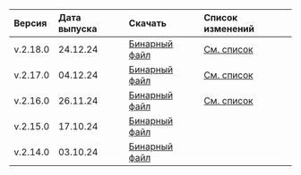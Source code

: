 Версия | Дата выпуска | Скачать | Список изменений
:--- | :--- | :--- | :---
v.2.18.0 | 24.12.24 | [Бинарный файл](https://storage.yandexcloud.net/yandexcloud-ydb/release/2.18.0/linux/arm64/ydb) | [См. список](../../../changelog-cli.md#2-18-0)
v.2.17.0 | 04.12.24 | [Бинарный файл](https://storage.yandexcloud.net/yandexcloud-ydb/release/2.17.0/linux/arm64/ydb) | [См. список](../../../changelog-cli.md#2-17-0)
v.2.16.0 | 26.11.24 | [Бинарный файл](https://storage.yandexcloud.net/yandexcloud-ydb/release/2.16.0/linux/arm64/ydb) | [См. список](../../../changelog-cli.md#2-16-0)
v.2.15.0 | 17.10.24 | [Бинарный файл](https://storage.yandexcloud.net/yandexcloud-ydb/release/2.15.0/linux/arm64/ydb)
v.2.14.0 | 03.10.24 | [Бинарный файл](https://storage.yandexcloud.net/yandexcloud-ydb/release/2.14.0/linux/arm64/ydb)
